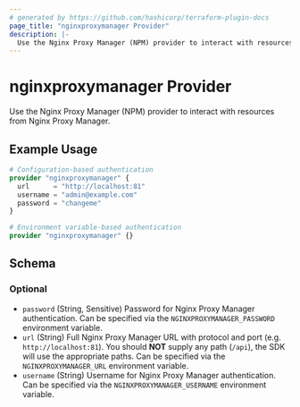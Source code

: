 ```yaml
---
# generated by https://github.com/hashicorp/terraform-plugin-docs
page_title: "nginxproxymanager Provider"
description: |-
  Use the Nginx Proxy Manager (NPM) provider to interact with resources from Nginx Proxy Manager.
---
```


# nginxproxymanager Provider

Use the Nginx Proxy Manager (NPM) provider to interact with resources from Nginx Proxy Manager.

## Example Usage

```terraform
# Configuration-based authentication
provider "nginxproxymanager" {
  url      = "http://localhost:81"
  username = "admin@example.com"
  password = "changeme"
}

# Environment variable-based authentication
provider "nginxproxymanager" {}
```

<!-- schema generated by tfplugindocs -->
## Schema

### Optional

- `password` (String, Sensitive) Password for Nginx Proxy Manager authentication. Can be specified via the `NGINXPROXYMANAGER_PASSWORD` environment variable.
- `url` (String) Full Nginx Proxy Manager URL with protocol and port (e.g. `http://localhost:81`). You should **NOT** supply any path (`/api`), the SDK will use the appropriate paths. Can be specified via the `NGINXPROXYMANAGER_URL` environment variable.
- `username` (String) Username for Nginx Proxy Manager authentication. Can be specified via the `NGINXPROXYMANAGER_USERNAME` environment variable.
